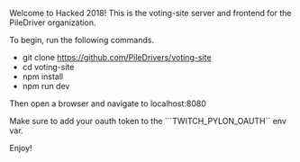 Welcome to Hacked 2018! This is the voting-site server and frontend for the PileDriver organization.

To begin, run the following commands.

- git clone https://github.com/PileDrivers/voting-site
- cd voting-site
- npm install
- npm run dev

Then open a browser and navigate to localhost:8080

Make sure to add your oauth token to the ```TWITCH_PYLON_OAUTH`` env var. 

Enjoy!